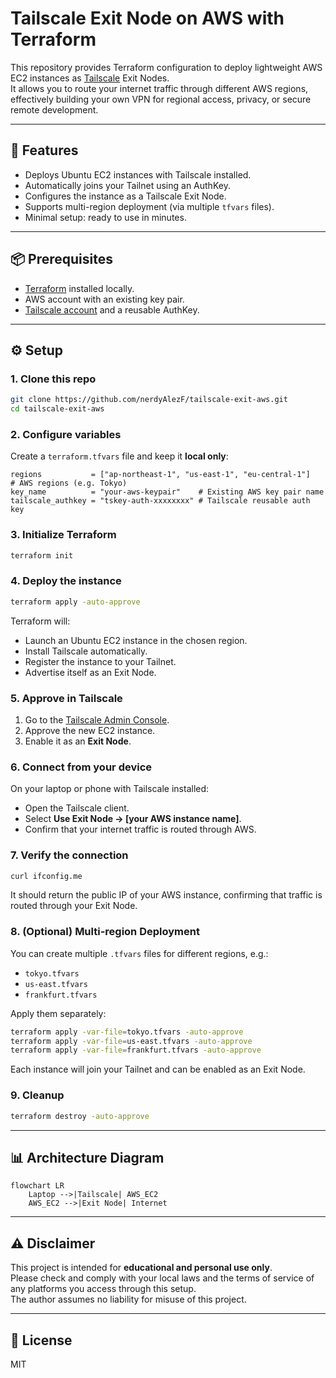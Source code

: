 # Tailscale Exit Node on AWS with Terraform

This repository provides Terraform configuration to deploy lightweight AWS EC2 instances as [Tailscale](https://tailscale.com) Exit Nodes.  
It allows you to route your internet traffic through different AWS regions, effectively building your own VPN for regional access, privacy, or secure remote development.

---

## 🚀 Features
- Deploys Ubuntu EC2 instances with Tailscale installed.
- Automatically joins your Tailnet using an AuthKey.
- Configures the instance as a Tailscale Exit Node.
- Supports multi-region deployment (via multiple `tfvars` files).
- Minimal setup: ready to use in minutes.

---

## 📦 Prerequisites
- [Terraform](https://developer.hashicorp.com/terraform/downloads) installed locally.
- AWS account with an existing key pair.
- [Tailscale account](https://tailscale.com) and a reusable AuthKey.

---

## ⚙️ Setup

### 1. Clone this repo
```bash
git clone https://github.com/nerdyAlezF/tailscale-exit-aws.git
cd tailscale-exit-aws
```

### 2. Configure variables
Create a `terraform.tfvars` file and keep it **local only**:
```hcl
regions           = ["ap-northeast-1", "us-east-1", "eu-central-1"]      # AWS regions (e.g. Tokyo)
key_name          = "your-aws-keypair"    # Existing AWS key pair name
tailscale_authkey = "tskey-auth-xxxxxxxx" # Tailscale reusable auth key
```

### 3. Initialize Terraform
```bash
terraform init
```

### 4. Deploy the instance
```bash
terraform apply -auto-approve
```

Terraform will:
- Launch an Ubuntu EC2 instance in the chosen region.
- Install Tailscale automatically.
- Register the instance to your Tailnet.
- Advertise itself as an Exit Node.

### 5. Approve in Tailscale
1. Go to the [Tailscale Admin Console](https://login.tailscale.com/admin/machines).  
2. Approve the new EC2 instance.  
3. Enable it as an **Exit Node**.  

### 6. Connect from your device
On your laptop or phone with Tailscale installed:
- Open the Tailscale client.  
- Select **Use Exit Node → [your AWS instance name]**.  
- Confirm that your internet traffic is routed through AWS.  

### 7. Verify the connection
```bash
curl ifconfig.me
```
It should return the public IP of your AWS instance, confirming that traffic is routed through your Exit Node.

### 8. (Optional) Multi-region Deployment
You can create multiple `.tfvars` files for different regions, e.g.:
- `tokyo.tfvars`
- `us-east.tfvars`
- `frankfurt.tfvars`

Apply them separately:
```bash
terraform apply -var-file=tokyo.tfvars -auto-approve
terraform apply -var-file=us-east.tfvars -auto-approve
terraform apply -var-file=frankfurt.tfvars -auto-approve
```

Each instance will join your Tailnet and can be enabled as an Exit Node.

### 9. Cleanup
```bash
terraform destroy -auto-approve
```

---

## 📊 Architecture Diagram
```mermaid
flowchart LR
    Laptop -->|Tailscale| AWS_EC2
    AWS_EC2 -->|Exit Node| Internet
```

---

## ⚠️ Disclaimer
This project is intended for **educational and personal use only**.  
Please check and comply with your local laws and the terms of service of any platforms you access through this setup.  
The author assumes no liability for misuse of this project.

---

## 📜 License
MIT
